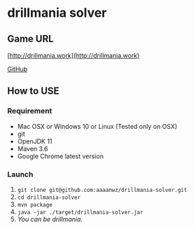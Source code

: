 # drillmania solver

## Game URL
[http://drillmania.work](http://drillmania.work)

[GitHub](https://github.com/motodimago/drillmania)

## How to USE

### Requirement
- Mac OSX or Windows 10 or Linux (Tested only on OSX)
- git
- OpenJDK 11
- Maven 3.6
- Google Chrome latest version

### Launch
1. `git clone git@github.com:aaaanwz/drillmania-solver.git`
2. `cd drillmania-solver`
3. `mvn package`
4. `java -jar ./target/drillmania-solver.jar`
5. *You can be drillmania.*